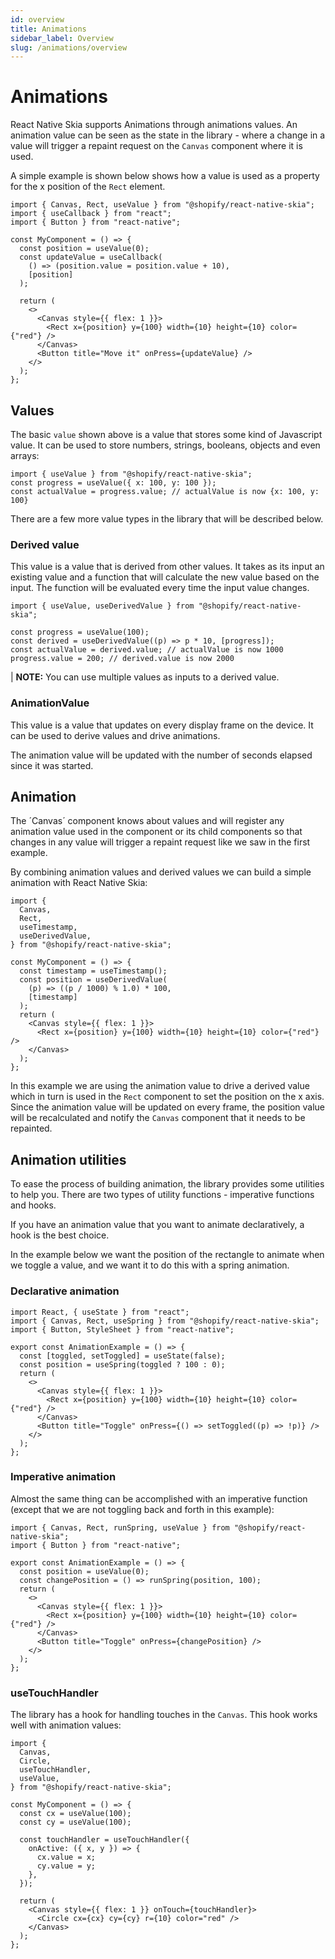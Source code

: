 ```yaml
---
id: overview
title: Animations
sidebar_label: Overview
slug: /animations/overview
---
```


# Animations

React Native Skia supports Animations through animations values. An animation value can be seen as the state in the library - where a change in a value will trigger a repaint request on the `Canvas` component where it is used.

A simple example is shown below shows how a value is used as a property for the x position of the `Rect` element.

```tsx twoslash
import { Canvas, Rect, useValue } from "@shopify/react-native-skia";
import { useCallback } from "react";
import { Button } from "react-native";

const MyComponent = () => {
  const position = useValue(0);
  const updateValue = useCallback(
    () => (position.value = position.value + 10),
    [position]
  );

  return (
    <>
      <Canvas style={{ flex: 1 }}>
        <Rect x={position} y={100} width={10} height={10} color={"red"} />
      </Canvas>
      <Button title="Move it" onPress={updateValue} />
    </>
  );
};
```

## Values

The basic `value` shown above is a value that stores some kind of Javascript value. It can be used to store numbers, strings, booleans, objects and even arrays:

```tsx twoslash
import { useValue } from "@shopify/react-native-skia";
const progress = useValue({ x: 100, y: 100 });
const actualValue = progress.value; // actualValue is now {x: 100, y: 100}
```

There are a few more value types in the library that will be described below.

### Derived value

This value is a value that is derived from other values. It takes as its input an existing
value and a function that will calculate the new value based on the input. The function will be evaluated every time the input value changes.

```tsx twoslash
import { useValue, useDerivedValue } from "@shopify/react-native-skia";

const progress = useValue(100);
const derived = useDerivedValue((p) => p * 10, [progress]);
const actualValue = derived.value; // actualValue is now 1000
progress.value = 200; // derived.value is now 2000
```

| **NOTE:** You can use multiple values as inputs to a derived value.

### AnimationValue

This value is a value that updates on every display frame on the device. It can be used to derive values and drive animations.

The animation value will be updated with the number of seconds elapsed since it was started.

## Animation

The ´Canvas´ component knows about values and will register any animation value used in the component or its child components so that changes in any value will trigger a repaint request like we saw in the first example.

By combining animation values and derived values we can build a simple animation with React Native Skia:

```tsx twoslash
import {
  Canvas,
  Rect,
  useTimestamp,
  useDerivedValue,
} from "@shopify/react-native-skia";

const MyComponent = () => {
  const timestamp = useTimestamp();
  const position = useDerivedValue(
    (p) => ((p / 1000) % 1.0) * 100,
    [timestamp]
  );
  return (
    <Canvas style={{ flex: 1 }}>
      <Rect x={position} y={100} width={10} height={10} color={"red"} />
    </Canvas>
  );
};
```

In this example we are using the animation value to drive a derived value which in turn is used in the `Rect` component to set the position on the x axis. Since the animation value will be updated on every frame, the position value will be recalculated and notify the `Canvas` component that it needs to be repainted.

## Animation utilities

To ease the process of building animation, the library provides some utilities to help you. There are two types of utility functions - imperative functions and hooks.

If you have an animation value that you want to animate declaratively, a hook is the best choice.

In the example below we want the position of the rectangle to animate when we toggle a value, and we want it to do this with a spring animation.

### Declarative animation

```tsx twoslash
import React, { useState } from "react";
import { Canvas, Rect, useSpring } from "@shopify/react-native-skia";
import { Button, StyleSheet } from "react-native";

export const AnimationExample = () => {
  const [toggled, setToggled] = useState(false);
  const position = useSpring(toggled ? 100 : 0);
  return (
    <>
      <Canvas style={{ flex: 1 }}>
        <Rect x={position} y={100} width={10} height={10} color={"red"} />
      </Canvas>
      <Button title="Toggle" onPress={() => setToggled((p) => !p)} />
    </>
  );
};
```

### Imperative animation

Almost the same thing can be accomplished with an imperative function (except that we are not toggling back and forth in this example):

```tsx twoslash
import { Canvas, Rect, runSpring, useValue } from "@shopify/react-native-skia";
import { Button } from "react-native";

export const AnimationExample = () => {
  const position = useValue(0);
  const changePosition = () => runSpring(position, 100);
  return (
    <>
      <Canvas style={{ flex: 1 }}>
        <Rect x={position} y={100} width={10} height={10} color={"red"} />
      </Canvas>
      <Button title="Toggle" onPress={changePosition} />
    </>
  );
};
```

### useTouchHandler

The library has a hook for handling touches in the `Canvas`. This hook works well with animation values:

```tsx twoslash
import {
  Canvas,
  Circle,
  useTouchHandler,
  useValue,
} from "@shopify/react-native-skia";

const MyComponent = () => {
  const cx = useValue(100);
  const cy = useValue(100);

  const touchHandler = useTouchHandler({
    onActive: ({ x, y }) => {
      cx.value = x;
      cy.value = y;
    },
  });

  return (
    <Canvas style={{ flex: 1 }} onTouch={touchHandler}>
      <Circle cx={cx} cy={cy} r={10} color="red" />
    </Canvas>
  );
};
```
